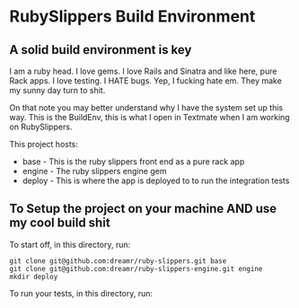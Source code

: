 RubySlippers Build Environment
==============================

## A solid build environment is key

I am a ruby head. I love gems. I love Rails and Sinatra and like here, pure Rack apps. I love testing. I HATE bugs. Yep, I fucking hate em. They make my sunny day turn to shit.

On that note you may better understand why I have the system set up this way. This is the BuildEnv, this is what I open in Textmate when I am working on RubySlippers.

This project hosts:

  * base - This is the ruby slippers front end as a pure rack app
  * engine - The ruby slippers engine gem
  * deploy - This is where the app is deployed to to run the integration tests
  

## To Setup the project on your machine AND use my cool build shit

To start off, in this directory, run:

    git clone git@github.com:dreamr/ruby-slippers.git base
    git clone git@github.com:dreamr/ruby-slippers-engine.git engine
    mkdir deploy
    
To run your tests, in this directory, run:

    
  